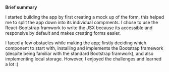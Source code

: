 <strong>Brief summary</strong>

I started building the app by first creating a mock up of the form, this helped me to split the app down into its individual compments. I chose to use the React-Bootstrap framwork to write the JSX because its accessible and responsive by default and makes creating forms easier.

I faced a few obstacles while making the app; firstly deciding which component to start with, installing and implements the Bootstrap framework (despite being familiar with the standard Bootstrap framwork), and also implementing local storage. However, I enjoyed the challenges and learned a lot :)